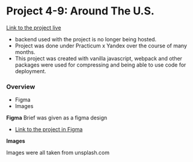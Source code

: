 # Project 4-9: Around The U.S.
[Link to the project live](https://larkceresin.github.io/Around-the-US--VanillaJS/)
* backend used with the project is no longer being hosted.
* Project was done under Practicum x Yandex over the course of many months.
* This project was created with vanilla javascript, webpack and other packages were used for compressing and being able to use code for deployment. 

### Overview

* Figma
* Images

**Figma**
Brief was given as a figma design 
* [Link to the project in Figma](https://www.figma.com/file/mUgu8OSHWE0M6p6vfwmdu9/Sprint-4-Around-The-U.S.-desktop-mobile?node-id=88%3A176)

**Images**

Images were all taken from unsplash.com

